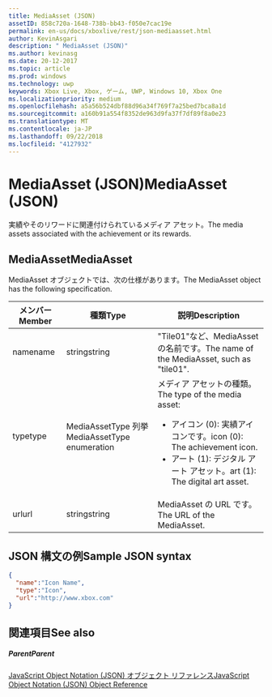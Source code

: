 ```yaml
---
title: MediaAsset (JSON)
assetID: 858c720a-1648-738b-bb43-f050e7cac19e
permalink: en-us/docs/xboxlive/rest/json-mediaasset.html
author: KevinAsgari
description: " MediaAsset (JSON)"
ms.author: kevinasg
ms.date: 20-12-2017
ms.topic: article
ms.prod: windows
ms.technology: uwp
keywords: Xbox Live, Xbox, ゲーム, UWP, Windows 10, Xbox One
ms.localizationpriority: medium
ms.openlocfilehash: a5a56b524dbf88d96a34f769f7a25bed7bca8a1d
ms.sourcegitcommit: a160b91a554f8352de963d9fa37f7df89f8a0e23
ms.translationtype: MT
ms.contentlocale: ja-JP
ms.lasthandoff: 09/22/2018
ms.locfileid: "4127932"
---
```

# <a name="mediaasset-json"></a><span data-ttu-id="cae25-104">MediaAsset (JSON)</span><span class="sxs-lookup"><span data-stu-id="cae25-104">MediaAsset (JSON)</span></span>
<span data-ttu-id="cae25-105">実績やそのリワードに関連付けられているメディア アセット。</span><span class="sxs-lookup"><span data-stu-id="cae25-105">The media assets associated with the achievement or its rewards.</span></span>
<a id="ID4EN"></a>


## <a name="mediaasset"></a><span data-ttu-id="cae25-106">MediaAsset</span><span class="sxs-lookup"><span data-stu-id="cae25-106">MediaAsset</span></span>

<span data-ttu-id="cae25-107">MediaAsset オブジェクトでは、次の仕様があります。</span><span class="sxs-lookup"><span data-stu-id="cae25-107">The MediaAsset object has the following specification.</span></span>

| <span data-ttu-id="cae25-108">メンバー</span><span class="sxs-lookup"><span data-stu-id="cae25-108">Member</span></span>| <span data-ttu-id="cae25-109">種類</span><span class="sxs-lookup"><span data-stu-id="cae25-109">Type</span></span>| <span data-ttu-id="cae25-110">説明</span><span class="sxs-lookup"><span data-stu-id="cae25-110">Description</span></span>|
| --- | --- | --- |
| <span data-ttu-id="cae25-111">name</span><span class="sxs-lookup"><span data-stu-id="cae25-111">name</span></span>| <span data-ttu-id="cae25-112">string</span><span class="sxs-lookup"><span data-stu-id="cae25-112">string</span></span>| <span data-ttu-id="cae25-113">"Tile01"など、MediaAsset の名前です。</span><span class="sxs-lookup"><span data-stu-id="cae25-113">The name of the MediaAsset, such as "tile01".</span></span>|
| <span data-ttu-id="cae25-114">type</span><span class="sxs-lookup"><span data-stu-id="cae25-114">type</span></span>| <span data-ttu-id="cae25-115">MediaAssetType 列挙</span><span class="sxs-lookup"><span data-stu-id="cae25-115">MediaAssetType enumeration</span></span>| <span data-ttu-id="cae25-116">メディア アセットの種類。</span><span class="sxs-lookup"><span data-stu-id="cae25-116">The type of the media asset:</span></span> <ul><li><span data-ttu-id="cae25-117">アイコン (0): 実績アイコンです。</span><span class="sxs-lookup"><span data-stu-id="cae25-117">icon (0): The achievement icon.</span></span></li><li><span data-ttu-id="cae25-118">アート (1): デジタル アート アセット。</span><span class="sxs-lookup"><span data-stu-id="cae25-118">art (1): The digital art asset.</span></span></li></ul> | 
| <span data-ttu-id="cae25-119">url</span><span class="sxs-lookup"><span data-stu-id="cae25-119">url</span></span>| <span data-ttu-id="cae25-120">string</span><span class="sxs-lookup"><span data-stu-id="cae25-120">string</span></span>| <span data-ttu-id="cae25-121">MediaAsset の URL です。</span><span class="sxs-lookup"><span data-stu-id="cae25-121">The URL of the MediaAsset.</span></span>|

<a id="ID4EFC"></a>


## <a name="sample-json-syntax"></a><span data-ttu-id="cae25-122">JSON 構文の例</span><span class="sxs-lookup"><span data-stu-id="cae25-122">Sample JSON syntax</span></span>


```json
{
  "name":"Icon Name",
  "type":"Icon",
  "url":"http://www.xbox.com"
}

```


<a id="ID4EOC"></a>


## <a name="see-also"></a><span data-ttu-id="cae25-123">関連項目</span><span class="sxs-lookup"><span data-stu-id="cae25-123">See also</span></span>

<a id="ID4EQC"></a>


##### <a name="parent"></a><span data-ttu-id="cae25-124">Parent</span><span class="sxs-lookup"><span data-stu-id="cae25-124">Parent</span></span>

[<span data-ttu-id="cae25-125">JavaScript Object Notation (JSON) オブジェクト リファレンス</span><span class="sxs-lookup"><span data-stu-id="cae25-125">JavaScript Object Notation (JSON) Object Reference</span></span>](atoc-xboxlivews-reference-json.md)
